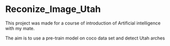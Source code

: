 # Reconize_Image_Utah

This project was made for a course of introduction of Artificial intelligence with my mate.

The aim is to use a pre-train model on coco data set and detect Utah arches
